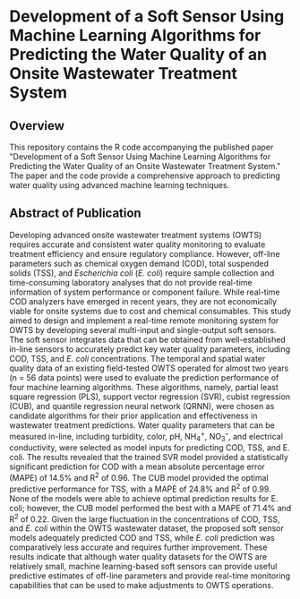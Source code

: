 # Development of a Soft Sensor Using Machine Learning Algorithms for Predicting the Water Quality of an Onsite Wastewater Treatment System

## Overview
This repository contains the R code accompanying the published paper "Development of a Soft Sensor Using Machine Learning Algorithms for Predicting the Water Quality of an Onsite Wastewater Treatment System." The paper and the code provide a comprehensive approach to predicting water quality using advanced machine learning techniques.

## Abstract of Publication 
Developing advanced onsite wastewater treatment systems (OWTS) requires accurate and consistent water quality monitoring to evaluate treatment efficiency and ensure regulatory compliance. However, off-line parameters such as chemical oxygen demand (COD), total suspended solids (TSS), and *Escherichia coli* (*E. coli*) require sample collection and time-consuming laboratory analyses that do not provide real-time information of system performance or component failure. While real-time COD analyzers have emerged in recent years, they are not economically viable for onsite systems due to cost and chemical consumables. This study aimed to design and implement a real-time remote monitoring system for OWTS by developing several multi-input and single-output soft sensors. The soft sensor integrates data that can be obtained from well-established in-line sensors to accurately predict key water quality parameters, including COD, TSS, and *E. coli* concentrations. The temporal and spatial water quality data of an existing field-tested OWTS operated for almost two years (n = 56 data points) were used to evaluate the prediction performance of four machine learning algorithms. These algorithms, namely, partial least square regression (PLS), support vector regression (SVR), cubist regression (CUB), and quantile regression neural network (QRNN), were chosen as candidate algorithms for their prior application and effectiveness in wastewater treatment predictions. Water quality parameters that can be measured in-line, including turbidity, color, pH, NH<sub>4</sub><sup>+</sup>, NO<sub>3</sub><sup>–</sup>, and electrical conductivity, were selected as model inputs for predicting COD, TSS, and E. coli. The results revealed that the trained SVR model provided a statistically significant prediction for COD with a mean absolute percentage error (MAPE) of 14.5% and R<sup>2</sup> of 0.96. The CUB model provided the optimal predictive performance for TSS, with a MAPE of 24.8% and R<sup>2</sup> of 0.99. None of the models were able to achieve optimal prediction results for E. coli; however, the CUB model performed the best with a MAPE of 71.4% and R<sup>2</sup> of 0.22. Given the large fluctuation in the concentrations of COD, TSS, and *E. coli* within the OWTS wastewater dataset, the proposed soft sensor models adequately predicted COD and TSS, while *E. coli* prediction was comparatively less accurate and requires further improvement. These results indicate that although water quality datasets for the OWTS are relatively small, machine learning-based soft sensors can provide useful predictive estimates of off-line parameters and provide real-time monitoring capabilities that can be used to make adjustments to OWTS operations.